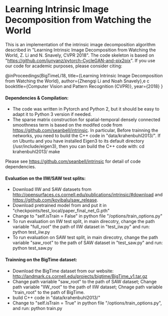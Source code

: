 Learning Intrinsic Image Decomposition from Watching the World
===========================

This is an implementation of the intrinsic image decomposition algorithm described in "Learning Intrinsic Image Decomposition from Watching the World, Z. Li and N. Snavely, CVPR 2018". The code skeleton is based on "https://github.com/junyanz/pytorch-CycleGAN-and-pix2pix". If you use our code for academic purposes, please consider citing:

@inProceedings{BigTimeLi18,
  title={Learning Intrinsic Image Decomposition from Watching the World},
  author={Zhengqi Li and Noah Snavely},e c
  booktitle={Computer Vision and Pattern Recognition (CVPR)},
  year={2018}
}


#### Dependencies & Compilation:
* The code was written in Pytorch and Python 2, but it should be easy to adapt it to Python 3 version if needed.
* The sparse matrix construction for spatial-temporal densely connected smoothness term is based on the modifed code from https://github.com/seanbell/intrinsic. In particular, Before trainning the networks, you need to build the C++ code in "data/krahenbuhl2013/". If on Ubuntu and you have installed Eigen3 to its default directory (/usr/include/eigen3), then you can build the C++ code with:
    cd krahenbuhl2013/
    make

Please see https://github.com/seanbell/intrinsic for detail of code dependencies.

#### Evaluation on the IIW/SAW test splits:
* Download IIW and SAW datasets from http://opensurfaces.cs.cornell.edu/publications/intrinsic/#download and https://github.com/kovibalu/saw_release.
* Download pretrained model from and put it in "checkpoints/test_local/paper_final_net_G.pth"
* Change to "self.isTrain = False" in python file "/options/train_options.py"
* To run evaluation on IIW test split, in main direcotry, change the path variable "full_root" the path of IIW dataset in "test_iiw.py" and run:
    python test_iiw.py
* To run evaluation on SAW test split, in main direcotry, change the path variable "saw_root" to the path of SAW dataset in "test_saw.py" and run:
    python test_saw.py


#### Trainning on the BigTime dataset:
* Download the BigTime dataset from our website: http://landmark.cs.cornell.edu/projects/bigtime/BigTime_v1.tar.gz 
* Change path variable "saw_root" to the path of SAW dataset; Change path variable "IIW_root" to the path of IIW dataset; Chnage path variable "train_root" to the path of BigTime.
* build C++ code in "data/krahenbuhl2013/"
* Change to "self.isTrain = True" in python file "/options/train_options.py", and run:
    python train.py

 
